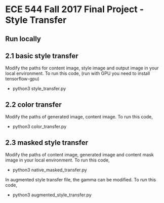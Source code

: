 # ECE 544 Fall 2017 Final Project - Style Transfer
## Run locally
## 2.1 basic style transfer
Modify the paths for content image, style image and output image in your local environment.
To run this code, (run with GPU you need to install tensorflow-gpu)
* python3 style_transfer.py 


## 2.2 color transfer
Modify the paths of generated image, content image.
To run this code,
* python3 color_transfer.py

## 2.3 masked style transfer
Modify the paths of content image, generated image and content mask image in your local environment.
To run this code,
* python3 native_masked_transfer.py

In augmented style transfer file, the gamma can be modified.
To run this code,
* python3 augmented_style_transfer.py